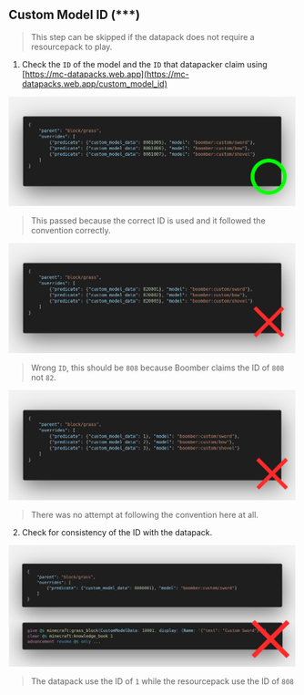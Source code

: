 ## Custom Model ID (***)

> This step can be skipped if the datapack does not require a resourcepack to play.

1. Check the `ID` of the model and the `ID` that datapacker claim using [https://mc-datapacks.web.app](https://mc-datapacks.web.app/custom_model_id)

![](./review/correct_cmd_usage.png)
> This passed because the correct ID is used and it followed the convention correctly.

![](./review/incorrect_cmd_usage.png)
> Wrong `ID`, this should be `808` because Boomber claims the ID of `808` not `82`.

![](./review/incorrect_cmd_usage_2.png)
> There was no attempt at following the convention here at all.

2. Check for consistency of the ID with the datapack.

![](./review/inconsistent_cmd_usage.png)
> The datapack use the ID of `1` while the resourcepack use the ID of `808`